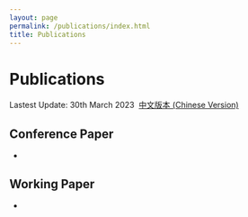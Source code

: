 ```yaml
---
layout: page
permalink: /publications/index.html
title: Publications
---
```


# Publications

Lastest Update: 30th March 2023&nbsp;  [中文版本 (Chinese Version)](https://starryious.github.io/KamdenWang2003.github.io/publications-zh/)

## Conference Paper

- 


## Working Paper

- 
